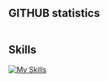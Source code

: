 ## GITHUB statistics
<img src="https://myreadme.vercel.app/api/embed/wildergd?panels=userstatistics,toprepositories,toplanguages,commitgraph" alt="" />

## Skills
[![My Skills](https://skillicons.dev/icons?i=html,css,bootstrap,tailwind,react,angular,express,nodejs,bash,c,cpp,php,py,js,ts,r,cypress,docker,github,linux,vscode,mongodb,mysql,gcp,flask)](https://skillicons.dev)
